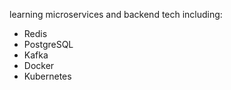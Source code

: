 learning microservices and backend tech including:

- Redis
- PostgreSQL
- Kafka
- Docker
- Kubernetes
